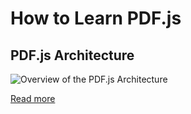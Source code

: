 # How to Learn PDF.js

## PDF.js Architecture

![Overview of the PDF.js Architecture](https://hacks.mozilla.org/files/2021/09/pdfjs_architecture.png)

[Read more](https://hacks.mozilla.org/2021/10/implementing-form-filling-and-accessibility-in-the-firefox-pdf-viewer/)

[comment]: <> (## Glossary)

[comment]: <> (- PDFJSDev)
